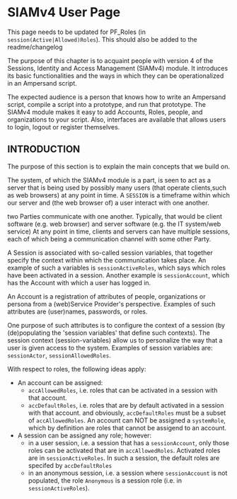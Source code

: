 # SIAMv4 User Page

This page needs to be updated for PF_Roles (in `session(Active|Allowed)Roles`).
This should also be added to the readme/changelog

The purpose of this chapter is to acquaint people with version 4 of the Sessions, Identity and Access  Management (SIAMv4) module. It introduces its basic functionalities and the ways in which they can be operationalized in an Ampersand script.

The expected audience is a person that knows how to write an Ampersand script, compile a script into a prototype, and run that prototype. The SIAMv4 module makes it easy to add Accounts, Roles, people, and organizations to your script. Also, interfaces are available that allows users to login, logout or register themselves.

## INTRODUCTION

The purpose of this section is to explain the main concepts that we build on.

The system, of which the SIAMv4 module is a part, is seen to act as a server
that is being used by possibly many users (that operate clients,such as web browsers)
at any point in time. A `SESSION` is a timeframe within which our server
and (the web browser of) a user interact with one another.

two Parties communicate with one another.
Typically, that would be client software (e.g. web browser)
and server software (e.g. the IT system/web service)
At any point in time, clients and servers can have multiple sessions,
each of which being a communication channel with some other Party.

A Session is associated with so-called session variables,
that together specify the context within which the communication takes place.
An example of such a variables is `sessionActiveRoles`, which says which roles
have been activated in a session. Another example is `sessionAccount`,
which has the Account with which a user has logged in.

An Account is a registration of attributes of people, organizations or persona
from a (web)Service Provider's perspective.
Examples of such attributes are (user)names, passwords, or roles.

One purpose of such attributes is to configure the context of a session
(by (de)populating the 'session variables' that define such contexts).
The session context (session-variables) allow us to personalize the way
that a user is given access to the system.
Examples of session variables are: `sessionActor`, `sessionAllowedRoles`.

With respect to roles, the following ideas apply:

- An account can be assigned:
  - `accAllowedRoles`, i.e. roles that can be activated in a session with that account.
  - `accDefaultRoles`, i.e. roles that are by default activated in a session with that account.
  and obviously, `accDefaultRoles` must be a subset of `accAllowedRoles`.
  An account can NOT be assigned a `systemRole`, which by definition are roles that cannot be assigend to an account.
- A session can be assigned any role; however:
  - in a user session, i.e. a session that has a `sessionAccount`,
    only those roles can be activated that are in `accAllowedRoles`.
    Activated roles are in `sessionActiveRoles`.
    In such a session, the default roles are specifed by `accDefaultRoles`
  - in an anonymous session, i.e. a session where `sessionAccount` is not populated,
    the role `Anonymous` is a session role (i.e. in `sessionActiveRoles`).
